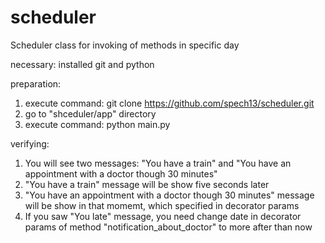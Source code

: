 # scheduler
Scheduler class for invoking of methods in specific day

necessary: installed git and python

preparation:
1. execute command: git clone https://github.com/spech13/scheduler.git
2. go to "shceduler/app" directory
3. execute command: python main.py

verifying:
1. You will see two messages: "You have a train" and "You have an appointment with a doctor though 30 minutes"
2. "You have a train" message will be show five seconds later
3. "You have an appointment with a doctor though 30 minutes" message will be show in that momemt, which specified in decorator params
4. If you saw "You late" message, you need change date in decorator params of method "notification_about_doctor" to more after than now